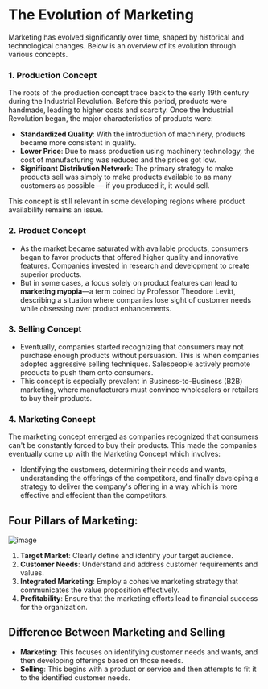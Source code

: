 # The Evolution of Marketing

Marketing has evolved significantly over time, shaped by historical and technological changes. Below is an overview of its evolution through various concepts.

### 1. Production Concept
The roots of the production concept trace back to the early 19th century during the Industrial Revolution. Before this period, products were handmade, leading to higher costs and scarcity.
Once the Industrial Revolution began, the major characteristics of products were:
  - **Standardized Quality**: With the introduction of machinery, products became more consistent in quality.
  - **Lower Price**: Due to mass production using machinery technology, the cost of manufacturing was reduced and the prices got low. 
  - **Significant Distribution Network**: The primary strategy to make products sell was simply to make products available to as many customers as possible — if you produced it, it would sell.

This concept is still relevant in some developing regions where product availability remains an issue.

### 2. Product Concept
- As the market became saturated with available products, consumers began to favor products that offered higher quality and innovative features. Companies invested in research and development to create superior products.
- But in some cases, a focus solely on product features can lead to **marketing myopia**—a term coined by Professor Theodore Levitt, describing a situation where companies lose sight of customer needs while obsessing over product enhancements.

### 3. Selling Concept
- Eventually, companies started recognizing that consumers may not purchase enough products without persuasion. This is when companies adopted aggressive selling techniques. Salespeople actively promote products to push them onto consumers.
- This concept is especially prevalent in Business-to-Business (B2B) marketing, where manufacturers must convince wholesalers or retailers to buy their products.

### 4. Marketing Concept
The marketing concept emerged as companies recognized that consumers can't be constantly forced to buy their products. 
This made the companies eventually come up with the Marketing Concept which involves:
- Identifying the customers, determining their needs and wants, understanding the offerings of the competitors, and finally developing a strategy to deliver the company's offering in a way which is more effective and effecient than the competitors. 
  
## Four Pillars of Marketing:
![image](https://github.com/user-attachments/assets/9d1851af-cb9d-4929-bbda-ad32405732d7)

1. **Target Market**: Clearly define and identify your target audience.
2. **Customer Needs**: Understand and address customer requirements and values.
3. **Integrated Marketing**: Employ a cohesive marketing strategy that communicates the value proposition effectively.
4. **Profitability**: Ensure that the marketing efforts lead to financial success for the organization.

## Difference Between Marketing and Selling
- **Marketing**:
  This focuses on identifying customer needs and wants, and then developing offerings based on those needs.
- **Selling**:
  This begins with a product or service and then attempts to fit it to the identified customer needs.
